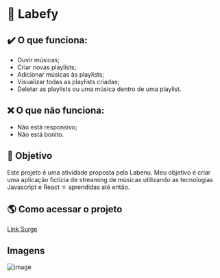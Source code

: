 # 🎵 Labefy

## ✔️ O que funciona:

- Ouvir músicas;
- Criar novas playlists;
- Adicionar músicas às playlists;
- Visualizar todas as playlists criadas;
- Deletar as playlists ou uma música dentro de uma playlist.

## ❌ O que não funciona:

- Não está responsivo;
- Não está bonito.

## 🎯 Objetivo

Este projeto é uma atividade proposta pela Labenu. Meu objetivo é criar uma aplicação fictícia de streaming de músicas utilizando as tecnologias Javascript e React ⚛️ aprendidas até então.

## 🌎 Como acessar o projeto

[Link Surge](https://eminent-breath.surge.sh/)

## Imagens
![image]()